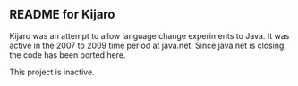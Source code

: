 README for Kijaro
-----------------

Kijaro was an attempt to allow language change experiments to Java.
It was active in the 2007 to 2009 time period at java.net.
Since java.net is closing, the code has been ported here.

This project is inactive.

